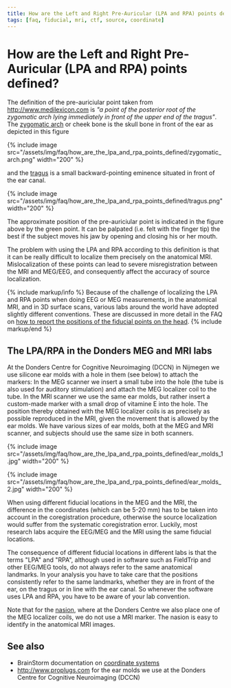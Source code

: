 ```yaml
---
title: How are the Left and Right Pre-Auricular (LPA and RPA) points defined?
tags: [faq, fiducial, mri, ctf, source, coordinate]
---
```


# How are the Left and Right Pre-Auricular (LPA and RPA) points defined?

The definition of the pre-auriciular point taken from <http://www.medilexicon.com> is _"a point of the posterior root of the zygomatic arch lying immediately in front of the upper end of the tragus"_. The [zygomatic arch](https://en.wikipedia.org/wiki/Zygomatic_arch) or cheek bone is the skull bone in front of the ear as depicted in this figure

{% include image src="/assets/img/faq/how_are_the_lpa_and_rpa_points_defined/zygomatic_arch.png" width="200" %}

and the [tragus](<https://en.wikipedia.org/wiki/Tragus_(ear)>) is a small backward-pointing eminence situated in front of the ear canal.

{% include image src="/assets/img/faq/how_are_the_lpa_and_rpa_points_defined/tragus.png" width="200" %}

The approximate position of the pre-auriciular point is indicated in the figure above by the green point. It can be palpated (i.e. felt with the finger tip) the best if the subject moves his jaw by opening and closing his or her mouth.

The problem with using the LPA and RPA according to this definition is that it can be really difficult to localize them precisely on the anatomical MRI. Mislocalization of these points can lead to severe misregistration between the MRI and MEG/EEG, and consequently affect the accuracy of source localization.

{% include markup/info %}
Because of the challenge of localizing the LPA and RPA points when doing EEG or MEG measurements, in the anatomical MRI, and in 3D surface scans, various labs around the world have adopted slightly different conventions. These are discussed in more detail in the FAQ on [how to report the positions of the fiducial points on the head](/faq/how_should_i_report_the_positions_of_the_fiducial_points_on_the_head).
{% include markup/end %}

## The LPA/RPA in the Donders MEG and MRI labs

At the Donders Centre for Cognitive Neuroimaging (DCCN) in Nijmegen we use silicone ear molds with a hole in them (see below) to attach the markers: In the MEG scanner we insert a small tube into the hole (the tube is also used for auditory stimulation) and attach the MEG localizer coil to the tube. In the MRI scanner we use the same ear molds, but rather insert a custom-made marker with a small drop of vitamine E into the hole. The position thereby obtained with the MEG localizer coils is as precisely as possible reproduced in the MRI, given the movement that is allowed by the ear molds. We have various sizes of ear molds, both at the MEG and MRI scanner, and subjects should use the same size in both scanners.

{% include image src="/assets/img/faq/how_are_the_lpa_and_rpa_points_defined/ear_molds_1.jpg" width="200" %}

{% include image src="/assets/img/faq/how_are_the_lpa_and_rpa_points_defined/ear_molds_2.jpg" width="200" %}

When using different fiducial locations in the MEG and the MRI, the difference in the coordinates (which can be 5-20 mm) has to be taken into account in the coregistration procedure, otherwise the source localization would suffer from the systematic coregistration error. Luckily, most research labs acquire the EEG/MEG and the MRI using the same fiducial locations.

The consequence of different fiducial locations in different labs is that the terms "LPA" and "RPA", although used in software such as FieldTrip and other EEG/MEG tools, do not always refer to the same anatomical landmarks. In your analysis you have to take care that the positions consistently refer to the same landmarks, whether they are in front of the ear, on the tragus or in line with the ear canal. So whenever the software uses LPA and RPA, you have to be aware of your lab convention.

Note that for the [nasion](https://en.wikipedia.org/wiki/Nasion), where at the Donders Centre we also place one of the MEG localizer coils, we do not use a MRI marker. The nasion is easy to identify in the anatomical MRI images.

## See also

- BrainStorm documentation on [coordinate systems](http://neuroimage.usc.edu/brainstorm/CoordinateSystems)
- <http://www.proplugs.com> for the ear molds we use at the Donders Centre for Cognitive Neuroimaging (DCCN)
